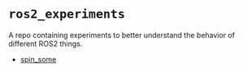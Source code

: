 # `ros2_experiments`

A repo containing experiments to better understand the behavior of different ROS2 things.

- [spin_some](spin_some/README.md)
